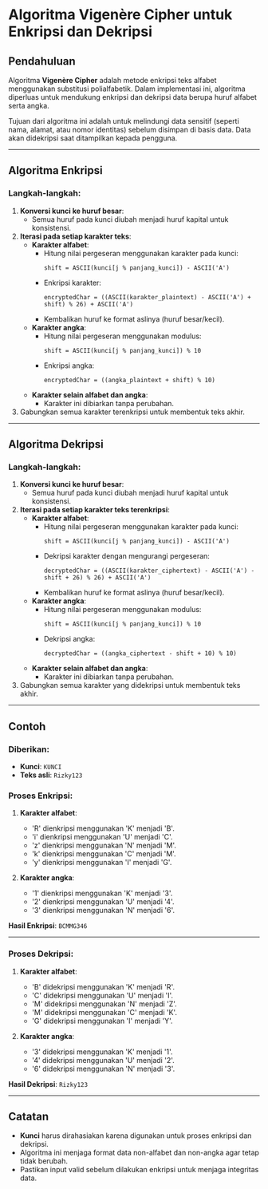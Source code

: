 # Algoritma Vigenère Cipher untuk Enkripsi dan Dekripsi

## Pendahuluan
Algoritma **Vigenère Cipher** adalah metode enkripsi teks alfabet menggunakan substitusi polialfabetik. Dalam implementasi ini, algoritma diperluas untuk mendukung enkripsi dan dekripsi data berupa huruf alfabet serta angka.

Tujuan dari algoritma ini adalah untuk melindungi data sensitif (seperti nama, alamat, atau nomor identitas) sebelum disimpan di basis data. Data akan didekripsi saat ditampilkan kepada pengguna.

---

## Algoritma Enkripsi

### Langkah-langkah:
1. **Konversi kunci ke huruf besar**:
	- Semua huruf pada kunci diubah menjadi huruf kapital untuk konsistensi.
2. **Iterasi pada setiap karakter teks**:
	- **Karakter alfabet**:
		- Hitung nilai pergeseran menggunakan karakter pada kunci:
		  ```
		  shift = ASCII(kunci[j % panjang_kunci]) - ASCII('A')
		  ```
		- Enkripsi karakter:
		  ```
		  encryptedChar = ((ASCII(karakter_plaintext) - ASCII('A') + shift) % 26) + ASCII('A')
		  ```
		- Kembalikan huruf ke format aslinya (huruf besar/kecil).
	- **Karakter angka**:
		- Hitung nilai pergeseran menggunakan modulus:
		  ```
		  shift = ASCII(kunci[j % panjang_kunci]) % 10
		  ```
		- Enkripsi angka:
		  ```
		  encryptedChar = ((angka_plaintext + shift) % 10)
		  ```
	- **Karakter selain alfabet dan angka**:
		- Karakter ini dibiarkan tanpa perubahan.
3. Gabungkan semua karakter terenkripsi untuk membentuk teks akhir.

---

## Algoritma Dekripsi

### Langkah-langkah:
1. **Konversi kunci ke huruf besar**:
	- Semua huruf pada kunci diubah menjadi huruf kapital untuk konsistensi.
2. **Iterasi pada setiap karakter teks terenkripsi**:
	- **Karakter alfabet**:
		- Hitung nilai pergeseran menggunakan karakter pada kunci:
		  ```
		  shift = ASCII(kunci[j % panjang_kunci]) - ASCII('A')
		  ```
		- Dekripsi karakter dengan mengurangi pergeseran:
		  ```
		  decryptedChar = ((ASCII(karakter_ciphertext) - ASCII('A') - shift + 26) % 26) + ASCII('A')
		  ```
		- Kembalikan huruf ke format aslinya (huruf besar/kecil).
	- **Karakter angka**:
		- Hitung nilai pergeseran menggunakan modulus:
		  ```
		  shift = ASCII(kunci[j % panjang_kunci]) % 10
		  ```
		- Dekripsi angka:
		  ```
		  decryptedChar = ((angka_ciphertext - shift + 10) % 10)
		  ```
	- **Karakter selain alfabet dan angka**:
		- Karakter ini dibiarkan tanpa perubahan.
3. Gabungkan semua karakter yang didekripsi untuk membentuk teks akhir.

---

## Contoh

### Diberikan:
- **Kunci**: `KUNCI`
- **Teks asli**: `Rizky123`

### Proses Enkripsi:
1. **Karakter alfabet**:
	- 'R' dienkripsi menggunakan 'K' menjadi 'B'.
	- 'i' dienkripsi menggunakan 'U' menjadi 'C'.
	- 'z' dienkripsi menggunakan 'N' menjadi 'M'.
	- 'k' dienkripsi menggunakan 'C' menjadi 'M'.
	- 'y' dienkripsi menggunakan 'I' menjadi 'G'.

2. **Karakter angka**:
	- '1' dienkripsi menggunakan 'K' menjadi '3'.
	- '2' dienkripsi menggunakan 'U' menjadi '4'.
	- '3' dienkripsi menggunakan 'N' menjadi '6'.

**Hasil Enkripsi**: `BCMMG346`

---

### Proses Dekripsi:
1. **Karakter alfabet**:
	- 'B' didekripsi menggunakan 'K' menjadi 'R'.
	- 'C' didekripsi menggunakan 'U' menjadi 'I'.
	- 'M' didekripsi menggunakan 'N' menjadi 'Z'.
	- 'M' didekripsi menggunakan 'C' menjadi 'K'.
	- 'G' didekripsi menggunakan 'I' menjadi 'Y'.

2. **Karakter angka**:
	- '3' didekripsi menggunakan 'K' menjadi '1'.
	- '4' didekripsi menggunakan 'U' menjadi '2'.
	- '6' didekripsi menggunakan 'N' menjadi '3'.

**Hasil Dekripsi**: `Rizky123`

---

## Catatan
- **Kunci** harus dirahasiakan karena digunakan untuk proses enkripsi dan dekripsi.
- Algoritma ini menjaga format data non-alfabet dan non-angka agar tetap tidak berubah.
- Pastikan input valid sebelum dilakukan enkripsi untuk menjaga integritas data.

